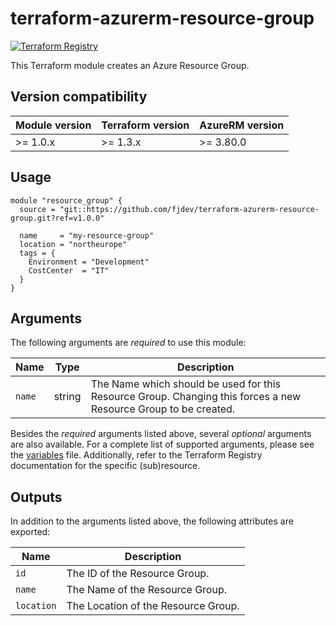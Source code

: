 # terraform-azurerm-resource-group
[![Terraform Registry](https://img.shields.io/badge/Terraform-registry-blueviolet.svg?logo=terraform)](https://registry.terraform.io/providers/hashicorp/azurerm/3.80.0/docs/resources/resource_group)

This Terraform module creates an Azure Resource Group.

## Version compatibility
| Module version | Terraform version | AzureRM version |
| -------------- | ----------------- | --------------- |
| >= 1.0.x       | >= 1.3.x          | >= 3.80.0       |

## Usage
```hcl
module "resource_group" {
  source = "git::https://github.com/fjdev/terraform-azurerm-resource-group.git?ref=v1.0.0"

  name     = "my-resource-group"
  location = "northeurope"
  tags = {
    Environment = "Development"
    CostCenter  = "IT"
  }
}
```

## Arguments
The following arguments are *required* to use this module:

| Name | Type | Description |
| ---- | ---- | ----------- |
| `name` | string | The Name which should be used for this Resource Group. Changing this forces a new Resource Group to be created. |

Besides the *required* arguments listed above, several *optional* arguments are also available.
For a complete list of supported arguments, please see the [variables](variables.tf) file. Additionally, refer to the Terraform Registry documentation for the specific (sub)resource.

## Outputs
In addition to the arguments listed above, the following attributes are exported:

| Name | Description |
| ---- | ----------- |
| `id` | The ID of the Resource Group. |
| `name` | The Name of the Resource Group. |
| `location` | The Location of the Resource Group. |
